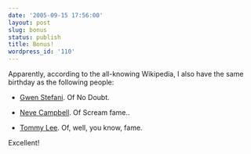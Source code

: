 ```yaml
---
date: '2005-09-15 17:56:00'
layout: post
slug: bonus
status: publish
title: Bonus!
wordpress_id: '110'
---
```


Apparently, according to the all-knowing Wikipedia, I also have the same birthday as the following people:






  * [Gwen Stefani](http://en.wikipedia.org/wiki/Gwen_Stefani). Of No Doubt.


  * [Neve Campbell](http://en.wikipedia.org/wiki/Neve_Campbell). Of Scream fame..


  * [Tommy Lee](http://en.wikipedia.org/wiki/Tommy_Lee). Of, well, you know, fame.




Excellent!



